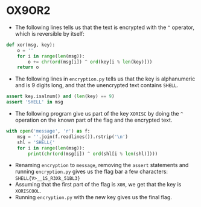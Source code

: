 # OX9OR2

* The following lines tells us that the text is encrypted with the ```^``` operator, which is reversible by itself: 
```python
def xor(msg, key):
    o = ''
    for i in range(len(msg)):
        o += chr(ord(msg[i]) ^ ord(key[i % len(key)]))
    return o
```

* The following lines in ```encryption.py``` tells us that the key is alphanumeric and is 9 digits long, and that the unencrypted text contains ```SHELL```. 
```python
assert key.isalnum() and (len(key) == 9)
assert 'SHELL' in msg
```

* The following program give us part of the key ```XORISC``` by doing the ```^``` operation on the known part of the flag and the encrypted text. 
```python
with open('message', 'r') as f:
    msg = ''.join(f.readlines()).rstrip('\n')
    shl = 'SHELL{'
    for i in range(len(msg)):
        print(chr(ord(msg[i]) ^ ord(shl[i % len(shl)])))
```

* Renaming ```encryption``` to ```message```, removing the ```assert``` statements and running ```encryption.py``` gives us the flag bar a few characters: ```SHELL{V>__1S_R3Xk_51BL3}```
* Assuming that the first part of the flag is ```X0R```, we get that the key is ```XORISCOOL```. 
* Running ```encryption.py``` with the new key gives us the final flag. 
